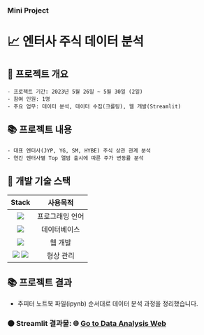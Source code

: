 ### Mini Project
# 📈 엔터사 주식 데이터 분석

## 📂 프로젝트 개요
```
- 프로젝트 기간: 2023년 5월 26일 ~ 5월 30일 (2일)
- 참여 인원: 1명
- 주요 업무: 데이터 분석, 데이터 수집(크롤링), 웹 개발(Streamlit)
```

## 📚 프로젝트 내용
```
- 대표 엔터사(JYP, YG, SM, HYBE) 주식 상관 관계 분석
- 연간 엔터사별 Top 앨범 출시에 따른 주가 변동률 분석
```

## 🔨 개발 기술 스택
|Stack|사용목적|
|:---:|:---:|
|<img src="https://img.shields.io/badge/python-3776AB?style=for-the-badge&logo=python&logoColor=white">|프로그래밍 언어|
|<img src="https://img.shields.io/badge/mysql-4479A1?style=for-the-badge&logo=mysql&logoColor=white">|데이터베이스|
|<img src="https://img.shields.io/badge/streamlit-FF4B4B?style=for-the-badge&logo=streamlit&logoColor=white">|웹 개발|
|<img src="https://img.shields.io/badge/github-181717?style=for-the-badge&logo=github&logoColor=white"> <img src="https://img.shields.io/badge/git-F05032?style=for-the-badge&logo=git&logoColor=white">|형상 관리|

## 📚 프로젝트 결과
- 주피터 노트북 파일(ipynb) 순서대로 데이터 분석 과정을 정리했습니다.
### 🟠 Streamlit 결과물: 🌐 [Go to Data Analysis Web](https://habangstockanalysis.streamlit.app)
